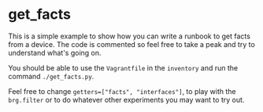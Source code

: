 get\_facts
==========

This is a simple example to show how you can write a runbook to get facts from a device. The code is commented so feel free to take a peak and try to understand what's going on.

You should be able to use the `Vagrantfile` in the `inventory` and run the command `./get_facts.py`.

Feel free to change `getters=["facts", "interfaces"]`, to play with the `brg.filter` or to do whatever other experiments you may want to try out.
